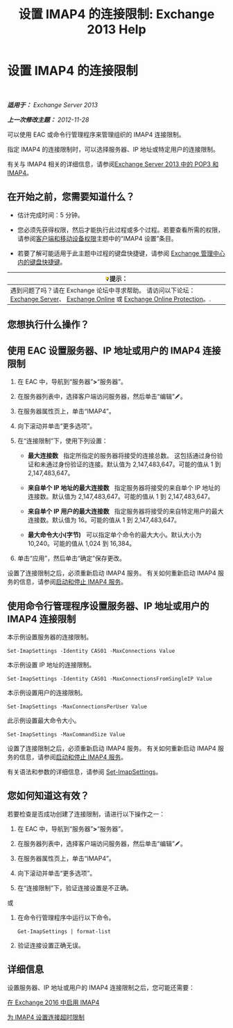 ﻿---
title: '设置 IMAP4 的连接限制: Exchange 2013 Help'
TOCTitle: 设置 IMAP4 的连接限制
ms:assetid: 8e3aa366-e77c-4c70-b78d-ddbb178cb521
ms:mtpsurl: https://technet.microsoft.com/zh-cn/library/Bb123712(v=EXCHG.150)
ms:contentKeyID: 50556614
ms.date: 01/11/2018
mtps_version: v=EXCHG.150
ms.translationtype: HT
---

# 设置 IMAP4 的连接限制

 

_**适用于：** Exchange Server 2013_

_**上一次修改主题：** 2012-11-28_

可以使用 EAC 或命令行管理程序来管理组织的 IMAP4 连接限制。

指定 IMAP4 的连接限制时，可以选择服务器、IP 地址或特定用户的连接限制。

有关与 IMAP4 相关的详细信息，请参阅[Exchange Server 2013 中的 POP3 和 IMAP4](pop3-and-imap4-in-exchange-server-2013-exchange-2013-help.md)。

## 在开始之前，您需要知道什么？

  - 估计完成时间：5 分钟。

  - 您必须先获得权限，然后才能执行此过程或多个过程。若要查看所需的权限，请参阅[客户端和移动设备权限](clients-and-mobile-devices-permissions-exchange-2013-help.md)主题中的“IMAP4 设置”条目。

  - 若要了解可能适用于此主题中过程的键盘快捷键，请参阅 [Exchange 管理中心内的键盘快捷键](keyboard-shortcuts-in-the-exchange-admin-center-exchange-online-protection-help.md)。

<table>
<thead>
<tr class="header">
<th><img src="images/Bb124558.tip(EXCHG.150).gif" title="提示" alt="提示" />提示：</th>
</tr>
</thead>
<tbody>
<tr class="odd">
<td>遇到问题了吗？请在 Exchange 论坛中寻求帮助。 请访问以下论坛：<a href="https://go.microsoft.com/fwlink/p/?linkid=60612">Exchange Server</a>、 <a href="https://go.microsoft.com/fwlink/p/?linkid=267542">Exchange Online</a> 或 <a href="https://go.microsoft.com/fwlink/p/?linkid=285351">Exchange Online Protection</a>。.</td>
</tr>
</tbody>
</table>


## 您想执行什么操作？

## 使用 EAC 设置服务器、IP 地址或用户的 IMAP4 连接限制

1.  在 EAC 中，导航到“服务器”**\>**“服务器”。

2.  在服务器列表中，选择客户端访问服务器，然后单击“编辑”![编辑图标](images/Bb124582.6f53ccb2-1f13-4c02-bea0-30690e6ea71d(EXCHG.150).gif "编辑图标")。

3.  在服务器属性页上，单击“IMAP4”。

4.  向下滚动并单击“更多选项”。

5.  在“连接限制”下，使用下列设置：
    
      - **最大连接数**   指定所指定的服务器将接受的连接总数。 这包括通过身份验证和未通过身份验证的连接。默认值为 2,147,483,647。可能的值从 1 到 2,147,483,647。
    
      - **来自单个 IP 地址的最大连接数**   指定服务器将接受的来自单个 IP 地址的连接数。默认值为 2,147,483,647。可能的值从 1 到 2,147,483,647。
    
      - **来自单个 IP 用户的最大连接数**   指定服务器将接受的来自特定用户的最大连接数。默认值为 16。可能的值从 1 到 2,147,483,647。
    
      - **最大命令大小(字节)**   可以指定单个命令的最大大小。默认大小为 10,240。可能的值从 1,024 到 16,384。

6.  单击“应用”，然后单击“确定”保存更改。

设置了连接限制之后，必须重新启动 IMAP4 服务。 有关如何重新启动 IMAP4 服务的信息，请参阅[启动和停止 IMAP4 服务](start-and-stop-the-imap4-services-exchange-2013-help.md)。

## 使用命令行管理程序设置服务器、IP 地址或用户的 IMAP4 连接限制

本示例设置服务器的连接限制。

    Set-ImapSettings -Identity CAS01 -MaxConnections Value

本示例设置 IP 地址的连接限制。

    Set-ImapSettings -Identity CAS01 -MaxConnectionsFromSingleIP Value

本示例设置用户的连接限制。

    Set-ImapSettings -MaxConnectionsPerUser Value

此示例设置最大命令大小。

    Set-ImapSettings -MaxCommandSize Value

设置了连接限制之后，必须重新启动 IMAP4 服务。 有关如何重新启动 IMAP4 服务的信息，请参阅[启动和停止 IMAP4 服务](start-and-stop-the-imap4-services-exchange-2013-help.md)。

有关语法和参数的详细信息，请参阅 [Set-ImapSettings](https://technet.microsoft.com/zh-cn/library/aa998252\(v=exchg.150\))。

## 您如何知道这有效？

若要检查是否成功创建了连接限制，请进行以下操作之一：

1.  在 EAC 中，导航到“服务器”**\>**“服务器”。

2.  在服务器列表中，选择客户端访问服务器，然后单击“编辑”![编辑图标](images/Bb124582.6f53ccb2-1f13-4c02-bea0-30690e6ea71d(EXCHG.150).gif "编辑图标")。

3.  在服务器属性页上，单击“IMAP4”。

4.  向下滚动并单击“更多选项”。

5.  在“连接限制”下，验证连接设置是不正确。

或

1.  在命令行管理程序中运行以下命令。
    
        Get-ImapSettings | format-list

2.  验证连接设置正确无误。

## 详细信息

设置服务器、IP 地址或用户的 IMAP4 连接限制之后，您可能还需要：

[在 Exchange 2016 中启用 IMAP4](enable-imap4-in-exchange-2013-exchange-2013-help.md)

[为 IMAP4 设置连接超时限制](set-connection-time-out-limits-for-imap4-exchange-2013-help.md)


